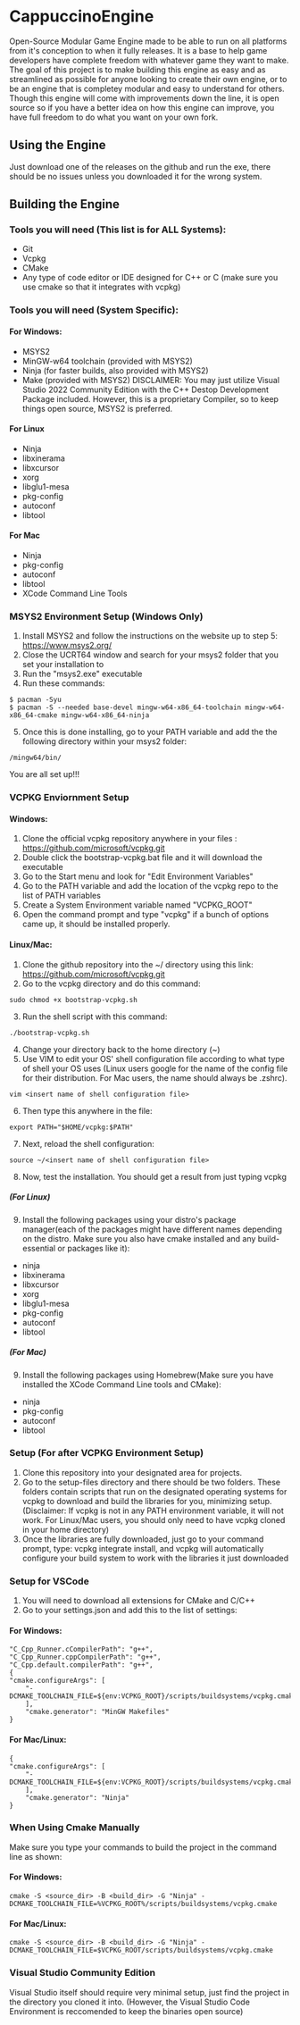 # CappuccinoEngine
Open-Source Modular Game Engine made to be able to run on all platforms from it's conception to when it fully releases. It is a base to help game developers have complete freedom with whatever game they want to make. The goal of this project is to make building this engine as easy and as streamlined as possible for anyone looking to create their own engine, or to be an engine that is completey modular and easy to understand for others. Though this engine will come with improvements down the line, it is open source so if you have a better idea on how this engine can improve, you have full freedom to do what you want on your own fork.

## Using the Engine
Just download one of the releases on the github and run the exe, there should be no issues unless you downloaded it for the wrong system.

## Building the Engine
### Tools you will need (This list is for ALL Systems):
- Git
- Vcpkg
- CMake
- Any type of code editor or IDE designed for C++ or C (make sure you use cmake so that it integrates with vcpkg)

### Tools you will need (System Specific):
#### For Windows:
- MSYS2
- MinGW-w64 toolchain (provided with MSYS2)
- Ninja (for faster builds, also provided with MSYS2)
- Make (provided with MSYS2)
DISCLAIMER: You may just utilize Visual Studio 2022 Community Edition with the C++ Destop Development Package included. However, this is a proprietary Compiler, so to keep things open source, MSYS2 is preferred.

#### For Linux
- Ninja
- libxinerama
- libxcursor
- xorg
- libglu1-mesa
- pkg-config
- autoconf
- libtool

#### For Mac
- Ninja 
- pkg-config 
- autoconf 
- libtool
- XCode Command Line Tools

### MSYS2 Environment Setup (Windows Only)
1) Install MSYS2 and follow the instructions on the website up to step 5: https://www.msys2.org/
2) Close the UCRT64 window and search for your msys2 folder that you set your installation to
3) Run the "msys2.exe" executable
4) Run these commands:
```
$ pacman -Syu
$ pacman -S --needed base-devel mingw-w64-x86_64-toolchain mingw-w64-x86_64-cmake mingw-w64-x86_64-ninja
```
5) Once this is done installing, go to your PATH variable and add the the following directory within your msys2 folder:
```
/mingw64/bin/
```

You are all set up!!!

### VCPKG Enviornment Setup
#### Windows:
1) Clone the official vcpkg repository anywhere in your files : https://github.com/microsoft/vcpkg.git
2) Double click the bootstrap-vcpkg.bat file and it will download the executable
3) Go to the Start menu and look for "Edit Environment Variables"
4) Go to the PATH variable and add the location of the vcpkg repo to the list of PATH variables
5) Create a System Environment variable named "VCPKG_ROOT"
6) Open the command prompt and type "vcpkg" if a bunch of options came up, it should be installed properly.

#### Linux/Mac:
1) Clone the github repository into the ~/ directory using this link: https://github.com/microsoft/vcpkg.git
2) Go to the vcpkg directory and do this command:
```
sudo chmod +x bootstrap-vcpkg.sh
```
3) Run the shell script with this command:
```
./bootstrap-vcpkg.sh
```
4) Change your directory back to the home directory (~)
5) Use VIM to edit your OS' shell configuration file according to what type of shell your OS uses (Linux users google for the name of the config file for their distribution. For Mac users, the name should always be .zshrc). 
```
vim <insert name of shell configuration file>
```
6) Then type this anywhere in the file:
```
export PATH="$HOME/vcpkg:$PATH"
```
7) Next, reload the shell configuration:
```
source ~/<insert name of shell configuration file>
```
8) Now, test the installation. You should get a result from just typing vcpkg

##### (For Linux)
9) Install the following packages using your distro's package manager(each of the packages might have different names depending on the distro. Make sure you also have cmake installed and any build-essential or packages like it):
- ninja
- libxinerama
- libxcursor
- xorg
- libglu1-mesa
- pkg-config
- autoconf
- libtool

##### (For Mac)
9) Install the following packages using Homebrew(Make sure you have installed the XCode Command Line tools and CMake):
- ninja  
- pkg-config 
- autoconf 
- libtool



### Setup (For after VCPKG Environment Setup)
1) Clone this repository into your designated area for projects.
2) Go to the setup-files directory and there should be two folders. These folders contain scripts that run on the designated operating systems for vcpkg to download and build the libraries for you, minimizing setup. (Disclaimer: If vcpkg is not in any PATH environment variable, it will not work. For Linux/Mac users, you should only need to have vcpkg cloned in your home directory)
3) Once the libraries are fully downloaded, just go to your command prompt, type: vcpkg integrate install, and vcpkg will automatically configure your build system to work with the libraries it just downloaded

### Setup for VSCode
1) You will need to download all extensions for CMake and C/C++
2) Go to your settings.json and add this to the list of settings:
#### For Windows:
```
"C_Cpp_Runner.cCompilerPath": "g++",
"C_Cpp_Runner.cppCompilerPath": "g++",
"C_Cpp.default.compilerPath": "g++",
{
"cmake.configureArgs": [
    "-DCMAKE_TOOLCHAIN_FILE=${env:VCPKG_ROOT}/scripts/buildsystems/vcpkg.cmake" 
    ],
    "cmake.generator": "MinGW Makefiles"
}
```
#### For Mac/Linux:
```
{
"cmake.configureArgs": [
    "-DCMAKE_TOOLCHAIN_FILE=${env:VCPKG_ROOT}/scripts/buildsystems/vcpkg.cmake" 
    ],
    "cmake.generator": "Ninja"
}
```

### When Using Cmake Manually
Make sure you type your commands to build the project in the command line as shown:
#### For Windows:
```
cmake -S <source_dir> -B <build_dir> -G "Ninja" -DCMAKE_TOOLCHAIN_FILE=%VCPKG_ROOT%/scripts/buildsystems/vcpkg.cmake
```

#### For Mac/Linux:
```
cmake -S <source_dir> -B <build_dir> -G "Ninja" -DCMAKE_TOOLCHAIN_FILE=$VCPKG_ROOT/scripts/buildsystems/vcpkg.cmake
```

### Visual Studio Community Edition
Visual Studio itself should require very minimal setup, just find the project in the directory you cloned it into. (However, the Visual Studio Code Environment is reccomended to keep the binaries open source)

